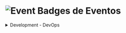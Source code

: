 # <img src="https://raw.githubusercontent.com/Tarikul-Islam-Anik/Animated-Fluent-Emojis/master/Emojis/Activities/Admission%20Tickets.png" alt="Event" width="45px"> Badges de Eventos

<details><summary>Development - DevOps</summary>
    <div>
        <img src="./devops/220803_Docker_PH_Iniciativa_Devops.png" alt="iniciativa_devops-docker" width="auto" height="150">
        <img src="./devops/220805_Kubernetes_PH_Iniciativa_Devops.png" alt="iniciativa_devops-kubernetes" width="auto" height="150">
        <img src="./devops/220806_GitHub_Actions_PH_Iniciativa_Devops.png" alt="iniciativa_devops-terrafom" width="auto" height="150">
        <img src="./devops/220806_Terraform_PH_Iniciativa_Devops.png" alt="iniciativa_devops-github_actions" width="auto" height="150">
        <img src="./devops/220807_Prometheus...Grafana_PH_Iniciativa_Devops.png" alt="iniciativa_devops-prometheus_grafana" width="auto" height="150">
    </div>
</details>